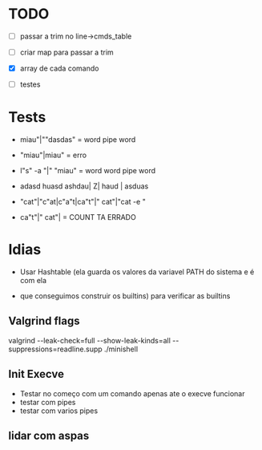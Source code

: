 # TODO

- [ ] passar a trim no line->cmds_table

- [ ] criar map para passar a trim

- [x] array de cada comando

- [ ] testes

# Tests

- miau"|""dasdas" = word pipe word

- "miau"|miau" = erro

- l"s" -a "|" "miau" = word word pipe word

- adasd huasd ashdau| Z| haud | asduas

- "cat"|"c"at|c"a"t|ca"t"|" cat"|"cat -e "
- ca"t"|" cat"| = COUNT TA ERRADO

# Idias

- Usar Hashtable (ela guarda os valores da variavel PATH do sistema e é com ela

- que conseguimos construir os builtins) para verificar as builtins

## Valgrind flags

valgrind --leak-check=full --show-leak-kinds=all --suppressions=readline.supp ./minishell

## Init Execve
- Testar no começo com um comando apenas ate o execve funcionar
- testar com pipes
- testar com varios pipes

## lidar com aspas